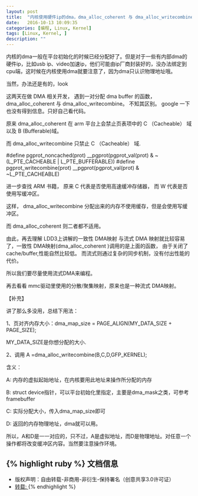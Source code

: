 ```yaml
---
layout: post
title:  "内核使用硬件ip的dma，dma_alloc_coherent 与 dma_alloc_writecombine"
date:   2016-10-13 10:09:35
categories: [编程, Linux, Kernel]
tags: [Linux, Kernel, ]
description: ""
---
```


内核的dma一般在平台初始化的时候已经分配好了。但是对于一些有内部dma的硬件ip，比如usb ip、video加速ip，他们可能由ip厂商封装好的，没办法绑定到cpu端，这时候在内核使用dma就要注意了，因为dma只认识物理地址哦。

当然，办法还是有的，look

这两天在做 DMA 相关开发， 遇到一对分配 dma buffer 的函数，dma_alloc_coherent 与 dma_alloc_writecombine。 不知其区别。 google 一下也没有得到信息。只好自己看代码。

原来 dma_alloc_coherent 在 arm 平台上会禁止页表项中的 C （Cacheable） 域以及 B (Bufferable)域。

而 dma_alloc_writecombine 只禁止 C （Cacheable） 域.

#define pgprot_noncached(prot)  __pgprot(pgprot_val(prot) & ~(L_PTE_CACHEABLE | L_PTE_BUFFERABLE))
#define pgprot_writecombine(prot) __pgprot(pgprot_val(prot) & ~L_PTE_CACHEABLE)

进一步查找 ARM 书籍， 原来 C 代表是否使用高速缓冲存储器， 而 W 代表是否使用写缓冲区。

这样， dma_alloc_writecombine  分配出来的内存不使用缓存，但是会使用写缓冲区。

而 dma_alloc_coherent 则二者都不适用。


由此，再去理解 LDD3上讲解的一致性 DMA映射 与流式 DMA 映射就比较容易了，一致性 DMA映射(dma_alloc_coherent )调用的是上面的函数， 由于关闭了 cache/buffer,性能自然比较低。 而流式则通过复杂的同步机制，没有付出性能的代价。

所以我们要尽量使用流式DMA来编程。


再去看看 mmc驱动里使用的分散/聚集映射，原来也是一种流式 DMA映射。


【补充】

讲了那么多没用，总结下用法：

1、页对齐内存大小：dma_map_size = PAGE_ALIGN(MY_DATA_SIZE + PAGE_SIZE);

MY_DATA_SIZE是你想分配的大小.

2、调用
A =dma_alloc_writecombine(B,C,D,GFP_KERNEL);

含义：

A: 内存的虚拟起始地址，在内核要用此地址来操作所分配的内存

B: struct device指针，可以平台初始化里指定，主要是dma_mask之类，可参考framebuffer

C: 实际分配大小，传入dma_map_size即可

D: 返回的内存物理地址，dma就可以用。

所以，A和D是一一对应的，只不过，A是虚拟地址，而D是物理地址。对任意一个操作都将改变缓冲区内容。当然要注意操作环境。
 
{% highlight ruby %}
文档信息
--------------
* 版权声明：自由转载-非商用-非衍生-保持署名（创意共享3.0许可证）
* [转载: ](http://blog.csdn.net/zjujoe/archive/2009/05/15/4189612.aspx)
{% endhighlight %}

